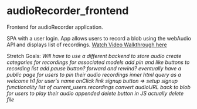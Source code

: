 # audioRecorder_frontend
 Frontend for audioRecorder application. 
 
 SPA with a user login. App allows users to record a blob using the webAudio API and displays list of recordings.
[
Watch Video Walkthrough here](https://www.youtube.com/watch?v=KAqOabpQsH8&t=2s)

 Stretch Goals:
 *Will have to use a different backend to store audio*
 *create categories for recordings for associated models*
 *add pin and like buttons to recording list*
 *add pause button? forward and rewind?*
 *eventually have a public page for users to pin their audio recordings*
 *inner html query as a welcome h1 for user's name*
 *onClick link signup button => setup signup functionality* 
 *list of current_users.recordings*
 *convert audioURL back to blob for users to play their audio* 
 *appended delete button in JS actually delete file*
 
